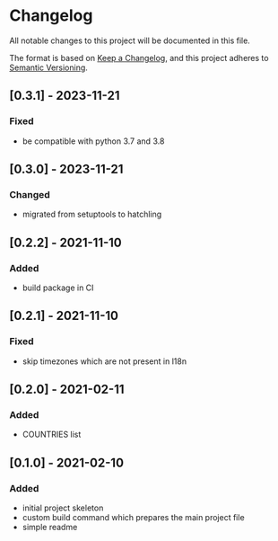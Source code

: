 # Changelog
All notable changes to this project will be documented in this file.

The format is based on [Keep a Changelog](https://keepachangelog.com/en/1.0.0/),
and this project adheres to [Semantic Versioning](https://semver.org/spec/v2.0.0.html).

## [0.3.1] - 2023-11-21

### Fixed
- be compatible with python 3.7 and 3.8

## [0.3.0] - 2023-11-21

### Changed
- migrated from setuptools to hatchling

## [0.2.2] - 2021-11-10

### Added
- build package in CI

## [0.2.1] - 2021-11-10

### Fixed
- skip timezones which are not present in l18n

## [0.2.0] - 2021-02-11

### Added
- COUNTRIES list

## [0.1.0] - 2021-02-10

### Added
- initial project skeleton
- custom build command which prepares the main project file
- simple readme
